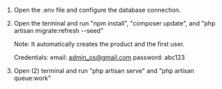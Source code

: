 1. Open the .env file and configure the database connection.

2. Open the terminal and run "npm install", "composer update", and "php artisan migrate:refresh --seed"
    
    Note: It automatically creates the product and the first user.

    Credentials: email: admin_os@gmail.com password: abc123

3. Open (2) terminal and run "php artisan serve" and "php artisan queue:work"
